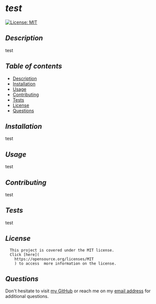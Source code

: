  # **_test_**

  [![License: MIT](https://img.shields.io/badge/License-MIT-yellow.svg)](https://opensource.org/licenses/MIT)
  
  ## **_Description_**
  test
    
  ## **_Table of contents_**
  * [Description](#description)
  * [Installation](#installation)
  * [Usage](#usage)
  * [Contributing](#contributing)
  * [Tests](#tests)
  * [License](#license)
  * [Questions](#questions)

  ## **_Installation_**
  test

  ## **_Usage_**
  test

  ## **_Contributing_**
  test

  ## **_Tests_**
  test
  
  ## **_License_**
      This project is covered under the MIT license.
      Click [here](
        https://opensource.org/licenses/MIT
        ) to access  more information on the license.

  ## **_Questions_**

  Don't hesitate to visit [my GitHub](https://github.com/test)
  or reach me on my [email address](mailto:test) for additional questions.